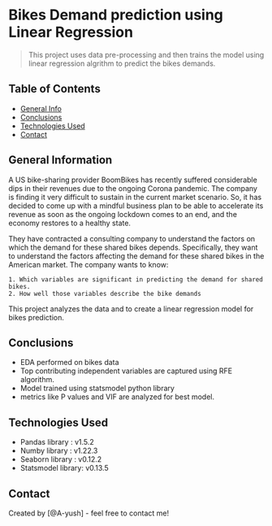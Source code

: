 # Bikes Demand prediction using Linear Regression
> This project uses data pre-processing and then trains the model using linear regression algrithm to predict the bikes demands.

## Table of Contents
* [General Info](#general-information)
* [Conclusions](#conclusions)
* [Technologies Used](#technologies-used)
* [Contact](#Contact)

## General Information

A US bike-sharing provider BoomBikes has recently suffered considerable dips in their revenues due to the ongoing Corona pandemic. The company is finding it very difficult to sustain in the current market scenario. So, it has decided to come up with a mindful business plan to be able to accelerate its revenue as soon as the ongoing lockdown comes to an end, and the economy restores to a healthy state. 

They have contracted a consulting company to understand the factors on which the demand for these shared bikes depends. Specifically, they want to understand the factors affecting the demand for these shared bikes in the American market. The company wants to know:

    1. Which variables are significant in predicting the demand for shared bikes.
    2. How well those variables describe the bike demands

This project analyzes the data and to create a linear regression model for bikes prediction.

## Conclusions
- EDA performed on bikes data
- Top contributing independent variables are captured using RFE algorithm.
- Model trained using statsmodel python library
- metrics like P values and VIF are analyzed for best model.

## Technologies Used
- Pandas library : v1.5.2
- Numby library : v1.22.3
- Seaborn library : v0.12.2
- Statsmodel library: v0.13.5

## Contact
Created by [@A-yush] - feel free to contact me!
